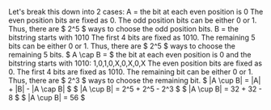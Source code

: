 Let's break this down into 2 cases:
A = the bit at each even position is 0
The even position bits are fixed as 0. The odd position bits can be either 0 or 1.
Thus, there are $ 2^5 $ ways to choose the odd position bits.
B = the bitstring starts with 1010
The first 4 bits are fixed as 1010. The remaining 5 bits can be either 0 or 1.
Thus, there are $ 2^5 $ ways to choose the remaining 5 bits.
$ A \cap B = $ the bit at each even position is 0 and the bitstring starts with 1010: 1,0,1,0,X,0,X,0,X
The even position bits are fixed as 0. The first 4 bits are fixed as 1010. The remaining bit can be either 0 or 1.
Thus, there are $ 2^3 $ ways to choose the remaining bit.
$ |A \cup B| = |A| + |B| - |A \cap B| $
$ |A \cup B| = 2^5 + 2^5 - 2^3 $
$ |A \cup B| = 32 + 32 - 8 $
$ |A \cup B| = 56 $
